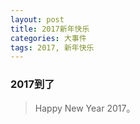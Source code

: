 ```yaml
---
layout: post
title: 2017新年快乐
categories: 大事件
tags: 2017, 新年快乐
---
```


### 2017到了

> Happy New Year 2017。

